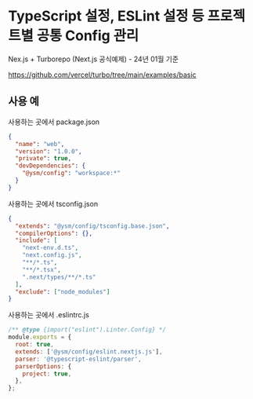 # TypeScript 설정, ESLint 설정 등 프로젝트별 공통 Config 관리

Nex.js + Turborepo (Next.js 공식예제) - 24년 01월 기준

https://github.com/vercel/turbo/tree/main/examples/basic

## 사용 예

사용하는 곳에서 package.json

```json
{
  "name": "web",
  "version": "1.0.0",
  "private": true,
  "devDependencies": {
    "@ysm/config": "workspace:*"
  }
}
```

사용하는 곳에서 tsconfig.json

```json
{
  "extends": "@ysm/config/tsconfig.base.json",
  "compilerOptions": {},
  "include": [
    "next-env.d.ts",
    "next.config.js",
    "**/*.ts",
    "**/*.tsx",
    ".next/types/**/*.ts"
  ],
  "exclude": ["node_modules"]
}
```

사용하는 곳에서 .eslintrc.js

```javascript
/** @type {import("eslint").Linter.Config} */
module.exports = {
  root: true,
  extends: ['@ysm/config/eslint.nextjs.js'],
  parser: '@typescript-eslint/parser',
  parserOptions: {
    project: true,
  },
};
```
